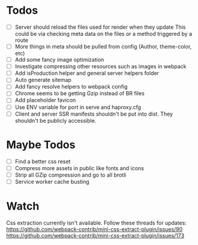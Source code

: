 # Todos
- [ ] Server should reload the files used for render when they update
       This could be via checking meta data on the files or a method triggered by a route
- [ ] More things in meta should be pulled from config (Author, theme-color, etc)
- [ ] Add some fancy image optimization
- [ ] Investigate compressing other resources such as images in webpack
- [ ] Add isProduction helper and general server helpers folder
- [ ] Auto generate sitemap
- [ ] Add fancy resolve helpers to webpack config
- [ ] Chrome seems to be getting Gzip instead of BR files
- [ ] Add placeholder favicon
- [ ] Use ENV variable for port in serve and haproxy.cfg
- [ ] Client and server SSR manifests shouldn't be put into dist. They shouldn't be publicly accessible.

# Maybe Todos
- [ ] Find a better css reset
- [ ] Compress more assets in public like fonts and icons
- [ ] Strip all GZip compression and go to all brotli
- [ ] Service worker cache busting

# Watch
Css extraction currently isn't available. Follow these threads for updates:
https://github.com/webpack-contrib/mini-css-extract-plugin/issues/90
https://github.com/webpack-contrib/mini-css-extract-plugin/issues/173
